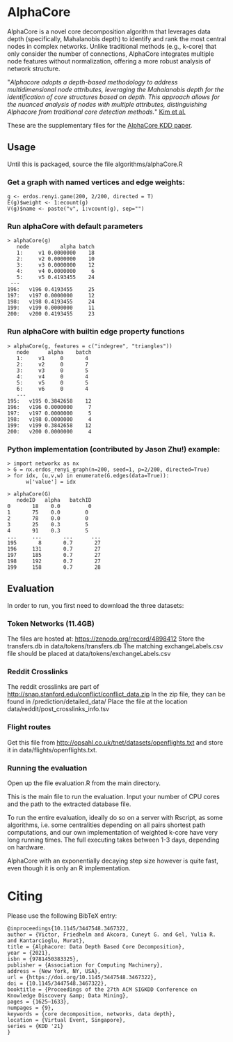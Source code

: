 # AlphaCore

AlphaCore is a novel core decomposition algorithm that leverages data depth (specifically, Mahalanobis depth) to identify and rank the most central nodes in complex networks. Unlike traditional methods (e.g., k-core) that only consider the number of connections, AlphaCore integrates multiple node features without normalization, offering a more robust analysis of network structure.

"_Alphacore adopts a depth-based methodology to address multidimensional node attributes, leveraging the Mahalanobis depth for the identification of core structures based on depth. This approach allows for the nuanced analysis of nodes with multiple attributes, distinguishing Alphacore from traditional core detection methods._" [Kim et al.](https://dl.acm.org/doi/10.1016/j.ins.2024.120664)


These are the supplementary files for the [AlphaCore KDD paper](https://dl.acm.org/doi/10.1145/3447548.3467322).

## Usage

Until this is packaged, source the file algorithms/alphaCore.R

### Get a graph with named vertices and edge weights:

```
g <- erdos.renyi.game(200, 2/200, directed = T)
E(g)$weight <- 1:ecount(g)
V(g)$name <- paste("v", 1:vcount(g), sep="")
```

### Run alphaCore with default parameters

```
> alphaCore(g)
   node          alpha batch
   1:     v1 0.0000000    18
   2:     v2 0.0000000    10
   3:     v3 0.0000000    12
   4:     v4 0.0000000     6
   5:     v5 0.4193455    24
 ---
196:   v196 0.4193455     25
197:   v197 0.0000000     12
198:   v198 0.4193455     24
199:   v199 0.0000000     11
200:   v200 0.4193455     23
```

### Run alphaCore with builtin edge property functions

```
> alphaCore(g, features = c("indegree", "triangles"))
   node      alpha    batch
   1:     v1     0       4
   2:     v2     0       7
   3:     v3     0       5
   4:     v4     0       4
   5:     v5     0       5
   6:     v6     0       4
   ---
195:   v195 0.3842658    12
196:   v196 0.0000000     7
197:   v197 0.0000000     5
198:   v198 0.0000000     4
199:   v199 0.3842658    12
200:   v200 0.0000000     4
```

### Python implementation (contributed by Jason Zhu!) example:

```
> import networkx as nx
> G = nx.erdos_renyi_graph(n=200, seed=1, p=2/200, directed=True)
> for idx, (u,v,w) in enumerate(G.edges(data=True)):
      w['value'] = idx

> alphaCore(G)
   nodeID 	alpha   batchID
0 	    18 	  0.0         0
1 	    75 	  0.0 	     0
2 	    78 	  0.0 	     0
3 	    25 	  0.3 	     5
4 	    91 	  0.3 	     5
... 	... 	  ... 	   ...
195 	  8 	  0.7 	    27
196 	131 	  0.7 	    27
197 	185 	  0.7 	    27
198 	192 	  0.7 	    27
199 	158 	  0.7 	    28
```

## Evaluation

In order to run, you first need to download the three datasets:

### Token Networks (11.4GB)

The files are hosted at: https://zenodo.org/record/4898412
Store the transfers.db in data/tokens/transfers.db
The matching exchangeLabels.csv file should be placed at data/tokens/exchangeLabels.csv

### Reddit Crosslinks

The reddit crosslinks are part of http://snap.stanford.edu/conflict/conflict_data.zip
In the zip file, they can be found in /prediction/detailed_data/
Place the file at the location data/reddit/post_crosslinks_info.tsv

### Flight routes

Get this file from http://opsahl.co.uk/tnet/datasets/openflights.txt
and store it in data/flights/openflights.txt.

### Running the evaluation

Open up the file evaluation.R from the main directory.

This is the main file to run the evaluation.
Input your number of CPU cores and the path to the extracted database file.

To run the entire evaluation, ideally do so on a server with Rscript, as some algorithms, i.e. some centralities depending on all pairs shortest path computations, and our own implementation of weighted k-core have very long running times. The full executing takes between 1-3 days, depending on hardware.

AlphaCore with an exponentially decaying step size however is quite fast, even though it is only an R implementation.

# Citing

Please use the following BibTeX entry:

```
@inproceedings{10.1145/3447548.3467322,
author = {Victor, Friedhelm and Akcora, Cuneyt G. and Gel, Yulia R. and Kantarcioglu, Murat},
title = {Alphacore: Data Depth Based Core Decomposition},
year = {2021},
isbn = {9781450383325},
publisher = {Association for Computing Machinery},
address = {New York, NY, USA},
url = {https://doi.org/10.1145/3447548.3467322},
doi = {10.1145/3447548.3467322},
booktitle = {Proceedings of the 27th ACM SIGKDD Conference on Knowledge Discovery &amp; Data Mining},
pages = {1625–1633},
numpages = {9},
keywords = {core decomposition, networks, data depth},
location = {Virtual Event, Singapore},
series = {KDD '21}
}
```
